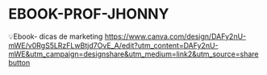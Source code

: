 # EBOOK-PROF-JHONNY
:bulb:Ebook- dicas de marketing
https://www.canva.com/design/DAFy2nU-mWE/v0RgS5LRzFLwBtjd7OvE_A/edit?utm_content=DAFy2nU-mWE&utm_campaign=designshare&utm_medium=link2&utm_source=sharebutton
